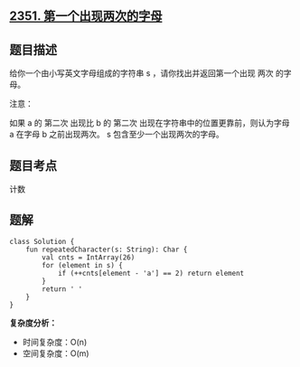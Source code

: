 ## [2351. 第一个出现两次的字母](https://leetcode.cn/problems/first-letter-to-appear-twice/description/)

## 题目描述

给你一个由小写英文字母组成的字符串 s ，请你找出并返回第一个出现 两次 的字母。

注意：

如果 a 的 第二次 出现比 b 的 第二次 出现在字符串中的位置更靠前，则认为字母 a 在字母 b 之前出现两次。
s 包含至少一个出现两次的字母。

## 题目考点

计数

## 题解
 
```
class Solution {
    fun repeatedCharacter(s: String): Char {
        val cnts = IntArray(26)
        for (element in s) {
            if (++cnts[element - 'a'] == 2) return element
        }
        return ' '
    }
}
```

**复杂度分析：**

- 时间复杂度：O(n)
- 空间复杂度：O(m) 
